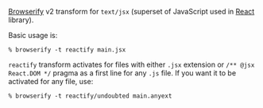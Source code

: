 [Browserify][] v2 transform for `text/jsx` (superset of JavaScript used in [React][] library).

Basic usage is:

    % browserify -t reactify main.jsx

`reactify` transform activates for files with either `.jsx` extension or `/**
@jsx React.DOM */` pragma as a first line for any `.js` file. If you want it to
be activated for any file, use:

    % browserify -t reactify/undoubted main.anyext

[Browserify]: http://browserify.org
[React]: http://facebook.github.io/react/
